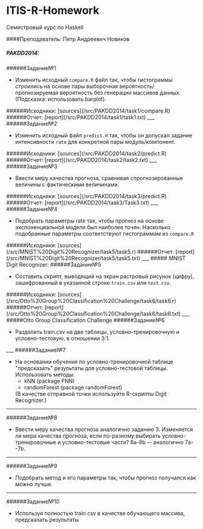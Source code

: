 # ITIS-R-Homework
Семестровый курс по Haskell

####Преподаватель: Петр Андреевич Новиков

##### PAKDD2014:
######Задание№1
<ul>
<li>Изменить исходный <code>compare.R</code> файл так, чтобы гистограммы строились на основе пары выборочная вероятность/прогнозируемая вероятность без генерации массивов данных.
(Подсказка: использовать barplot).</li>
</ul>
######Исходники: [sources](/src/PAKDD2014/task1/compare.R)
######Отчет: [report](/src/PAKDD2014/task1/task1.txt)
___
######Задание№2
<ul>
<li>Изменить исходный файл <code>predict.R</code> так, чтобы он допускал задание интенсивности <code>rate</code> для конкретной пары модуль/компонент.</li>
</ul>
######Исходники: [sources](/src/PAKDD2014/task2/predict.R)
######Отчет: [report](/src/PAKDD2014/task2/task2.txt)
___
######Задание№3
<ul>
<li>Ввести меру качества прогноза, сравнивая спрогнозированные величины с фактическими величинами.</li>
</ul>
######Исходники: [sources](/src/PAKDD2014/task3/predict.R)
######Отчет: [report](/src/PAKDD2014/task3/Task3.txt)
___
######Задание№4
<ul>
<li>Подобрать параметры rate так, чтобы прогноз на основе экспоненциальной модели был наиболее точен. Насколько подобранные параметры соответствуют гистограммам из <code>compare.R</code></li>
</ul>
######Исходники: [sources](/src/MNIST%20Digit%20Recognizer/task5/task5.r)
######Отчет: [report](/src/MNIST%20Digit%20Recognizer/task5/task5.txt)
___
##### MNIST Digit Recognizer:
######Задание№5
<ul>
<li>Составить скрипт, выводящий на экран растровый рисунок (цифру), зашифрованный в указанной строке <code>train.csv</code> или <code>test.csv</code>.</li>
</ul>
######Исходники: [sources](/src/Otto%20Group%20Classification%20Challenge/task6/task6.r)
######Отчет: [report](/src/Otto%20Group%20Classification%20Challenge/task6/task6.txt)
___
#####Otto Group Classification Challenge
######Задание№6 
<ul>
<li>Разделить train.csv на две таблицы, условно-тренировочную и условно-тестовую, в отношении 3:1.</li>
</ul>
___
######Задание№7 
<ul>
<li>На основании обучения по условно-тренировочной таблице "предсказать" результаты для условно-тестовой таблицы.
Использовать методы.
  <ul>
    <li>kNN (package FNN)</li>
    <li>randomForest (package randomForest)</li>
  </ul>
  (В качестве отправной точки используйте R-скрипты Digit Recognizer.)
</li>
</ul>

___
######Задание№8 
<ul>
<li>Ввести меру качества прогноза аналогично заданию 3.
Изменяется ли мера качества прогноза, если по-разному выбирать условно-тренировочные и условно-тестовые части?
8a-8b -- аналогично 7a--7b.</li>
</ul>

___
######Задание№9
<ul>
<li>Подобрать метод и его параметры так, чтобы прогноз получался как можно лучше.</li>
</ul>

___
######Задание№10
<ul>
<li>Используя полностью train.csv в качестве обучающего массива, предсказать результаты </li>
</ul>


